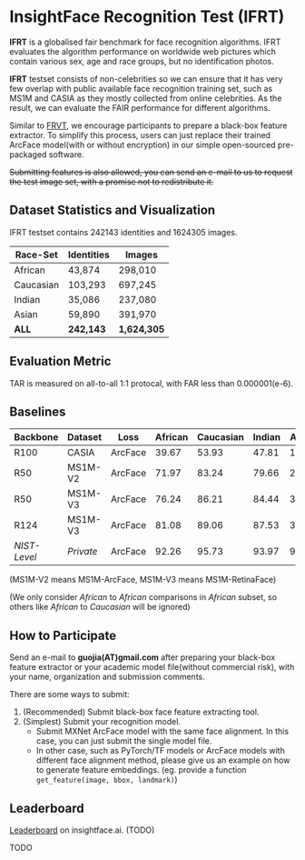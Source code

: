 # InsightFace Recognition Test (IFRT)
**IFRT** is a globalised fair benchmark for face recognition algorithms. IFRT evaluates the algorithm performance on worldwide web pictures which contain various sex, age and race groups, but no identification photos.

**IFRT** testset consists of non-celebrities so we can ensure that it has very few overlap with public available face recognition training set, such as MS1M and CASIA as they mostly collected from online celebrities. As the result, we can evaluate the FAIR performance for different algorithms.

Similar to [FRVT](https://www.nist.gov/programs-projects/face-recognition-vendor-test-frvt), we encourage participants to prepare a black-box feature extractor. To simplify this process, users can just replace their trained ArcFace model(with or without encryption) in our simple open-sourced pre-packaged software.

~~Submitting features is also allowed, you can send an e-mail to us to request the test image set, with a promise not to redistribute it.~~

## Dataset Statistics and Visualization

IFRT testset contains 242143 identities and 1624305 images.

| Race-Set     | Identities | Images      |
| ------- | ---------- | ----------- |
| African   | 43,874     | 298,010     |
| Caucasian   | 103,293    | 697,245     |
| Indian  | 35,086     | 237,080     |
| Asian   | 59,890     | 391,970     |
| **ALL** | **242,143** | **1,624,305** |

## Evaluation Metric

TAR is measured on all-to-all 1:1 protocal, with FAR less than 0.000001(e-6).

## Baselines

| Backbone     | Dataset     | Loss    | African | Caucasian | Indian | Asian | ALL   |
| ------------ | ----------- | ------- | ----- | ----- | ------ | ----- | ----- |
| R100         | CASIA       | ArcFace | 39.67 | 53.93 | 47.81  | 16.17 | 37.53 |
| R50          | MS1M-V2     | ArcFace | 71.97 | 83.24 | 79.66  | 22.94 | 56.20 |
| R50          | MS1M-V3     | ArcFace | 76.24 | 86.21 | 84.44  | 37.43 | 71.02 |
| R124         | MS1M-V3     | ArcFace | 81.08 | 89.06 | 87.53  | 38.40 | 74.76 |
| *NIST-Level* | *Private*   | ArcFace | 92.26 | 95.73 | 93.97  | 91.67 | 94.76 |

(MS1M-V2 means MS1M-ArcFace, MS1M-V3 means MS1M-RetinaFace)

(We only consider *African* to *African* comparisons in *African* subset, so others like *African* to *Caucasian* will be ignored)

## How to Participate

Send an e-mail to **guojia(AT)gmail.com** after preparing your black-box feature extractor or your academic model file(without commercial risk), with your name, organization and submission comments.

There are some ways to submit:

1. (Recommended) Submit black-box face feature extracting tool.
2. (Simplest) Submit your recognition model.
    * Submit MXNet ArcFace model with the same face alignment. In this case, you can just submit the single model file.
    * In other case, such as PyTorch/TF models or ArcFace models with different face alignment method, please give us an example on how to generate feature embeddings. (eg. provide a function `get_feature(image, bbox, landmark)`)

## Leaderboard

[Leaderboard](http://insightface.ai/IFRT) on insightface.ai. (TODO)

TODO
